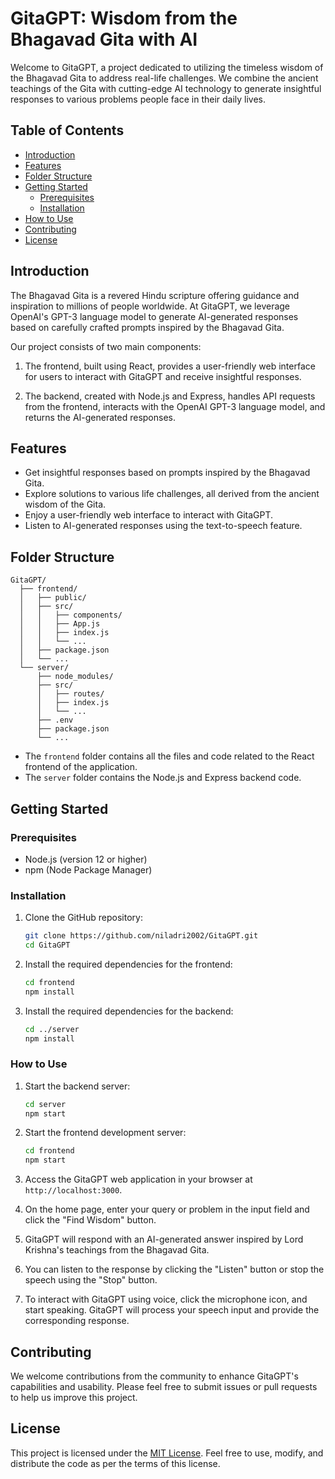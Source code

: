 # GitaGPT: Wisdom from the Bhagavad Gita with AI

Welcome to GitaGPT, a project dedicated to utilizing the timeless wisdom of the Bhagavad Gita to address real-life challenges. We combine the ancient teachings of the Gita with cutting-edge AI technology to generate insightful responses to various problems people face in their daily lives.

## Table of Contents

- [Introduction](#introduction)
- [Features](#features)
- [Folder Structure](#folder-structure)
- [Getting Started](#getting-started)
  - [Prerequisites](#prerequisites)
  - [Installation](#installation)
- [How to Use](#how-to-use)
- [Contributing](#contributing)
- [License](#license)

## Introduction

The Bhagavad Gita is a revered Hindu scripture offering guidance and inspiration to millions of people worldwide. At GitaGPT, we leverage OpenAI's GPT-3 language model to generate AI-generated responses based on carefully crafted prompts inspired by the Bhagavad Gita.

Our project consists of two main components:

1. The frontend, built using React, provides a user-friendly web interface for users to interact with GitaGPT and receive insightful responses.

2. The backend, created with Node.js and Express, handles API requests from the frontend, interacts with the OpenAI GPT-3 language model, and returns the AI-generated responses.

## Features

- Get insightful responses based on prompts inspired by the Bhagavad Gita.
- Explore solutions to various life challenges, all derived from the ancient wisdom of the Gita.
- Enjoy a user-friendly web interface to interact with GitaGPT.
- Listen to AI-generated responses using the text-to-speech feature.

## Folder Structure

```
GitaGPT/
  ├── frontend/
  │   ├── public/
  │   ├── src/
  │   │   ├── components/
  │   │   ├── App.js
  │   │   ├── index.js
  │   │   └── ...
  │   ├── package.json
  │   └── ...
  └── server/
      ├── node_modules/
      ├── src/
      │   ├── routes/
      │   ├── index.js
      │   └── ...
      ├── .env
      ├── package.json
      └── ...
```

- The `frontend` folder contains all the files and code related to the React frontend of the application.
- The `server` folder contains the Node.js and Express backend code.

## Getting Started

### Prerequisites

- Node.js (version 12 or higher)
- npm (Node Package Manager)

### Installation

1. Clone the GitHub repository:

   ```bash
   git clone https://github.com/niladri2002/GitaGPT.git
   cd GitaGPT
   ```

2. Install the required dependencies for the frontend:

   ```bash
   cd frontend
   npm install
   ```

3. Install the required dependencies for the backend:

   ```bash
   cd ../server
   npm install
   ```

### How to Use

1. Start the backend server:

   ```bash
   cd server
   npm start
   ```

2. Start the frontend development server:

   ```bash
   cd frontend
   npm start
   ```

3. Access the GitaGPT web application in your browser at `http://localhost:3000`.

4. On the home page, enter your query or problem in the input field and click the "Find Wisdom" button.

5. GitaGPT will respond with an AI-generated answer inspired by Lord Krishna's teachings from the Bhagavad Gita.

6. You can listen to the response by clicking the "Listen" button or stop the speech using the "Stop" button.

7. To interact with GitaGPT using voice, click the microphone icon, and start speaking. GitaGPT will process your speech input and provide the corresponding response.

## Contributing

We welcome contributions from the community to enhance GitaGPT's capabilities and usability. Please feel free to submit issues or pull requests to help us improve this project.

## License

This project is licensed under the [MIT License](LICENSE). Feel free to use, modify, and distribute the code as per the terms of this license.

